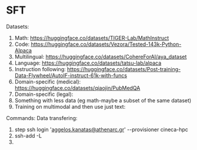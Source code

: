 # SFT

Datasets:
1) Math: https://huggingface.co/datasets/TIGER-Lab/MathInstruct
2) Code: https://huggingface.co/datasets/Vezora/Tested-143k-Python-Alpaca
3) Multilingual: https://huggingface.co/datasets/CohereForAI/aya_dataset
4) Language: https://huggingface.co/datasets/tatsu-lab/alpaca
5) Instruction following: https://huggingface.co/datasets/Post-training-Data-Flywheel/AutoIF-instruct-61k-with-funcs
6) Domain-specific (medical): https://huggingface.co/datasets/qiaojin/PubMedQA
7) Domain-specific (legal): 
8) Something with less data (eg math-maybe a subset of the same dataset)
9) Training on multimodal and then use just text:



Commands:
Data transfering:
1) step ssh login 'aggelos.kanatas@athenarc.gr' --provisioner cineca-hpc
2) ssh-add -L
3) 
